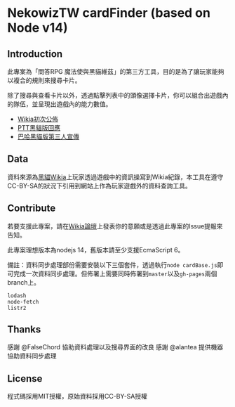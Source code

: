 NekowizTW cardFinder (based on Node v14)
====

Introduction
----

此專案為「問答RPG 魔法使與黑貓維茲」的第三方工具，目的是為了讓玩家能夠以複合的規則來搜尋卡片。

除了搜尋與查看卡片以外，透過點擊列表中的頭像選擇卡片，你可以組合出遊戲內的隊伍，並呈現出遊戲內的能力數值。

 - [Wikia初次公佈](http://zh.nekowiz.wikia.com/d/p/2943329612333175972)
 - [PTT黑貓版回應](https://www.ptt.cc/bbs/MysticWiz/M.1488204519.A.E77.html)
 - [巴哈黑貓版第三人宣傳](https://forum.gamer.com.tw/Co.php?bsn=25730&sn=93209)

Data
----

資料來源為[黑貓Wikia](http://zh.nekowiz.wikia.com/)上玩家透過遊戲中的資訊操寫到Wikia紀錄，本工具在遵守CC-BY-SA的狀況下引用到網站上作為玩家遊戲外的資料查詢工具。

Contribute
----

若要支援此專案，請在[Wikia論壇](http://zh.nekowiz.wikia.com/d/f)上發表你的意願或是透過此專案的Issue提報來告知。

此專案理想版本為nodejs 14，舊版本請至少支援EcmaScript 6。

備註：資料同步處理部份需要安裝以下三個套件，透過執行``node cardBase.js``即可完成一次資料同步處理。但佈署上需要同時佈署到``master``以及``gh-pages``兩個branch上。
```
lodash
node-fetch
listr2
```

Thanks
----

感謝 @FalseChord 協助資料處理以及搜尋界面的改良
感謝 @alantea 提供機器協助資料同步處理

License
----

程式碼採用MIT授權，原始資料採用CC-BY-SA授權
